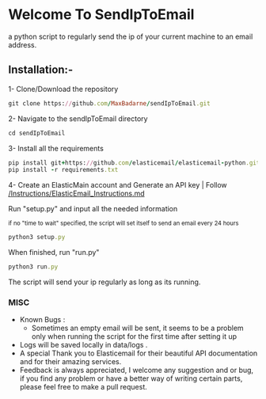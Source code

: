 # Welcome To SendIpToEmail

a python script to regularly send the ip of your current machine to an email address.

## Installation:-
1- Clone/Download the repository
```rb
git clone https://github.com/MaxBadarne/sendIpToEmail.git
```
2- Navigate to the sendIpToEmail directory
```rb
cd sendIpToEmail
```
3- Install all the requirements
```rb
pip install git+https://github.com/elasticemail/elasticemail-python.git
pip install -r requirements.txt
```
4- Create an ElasticMain account and Generate an API key | Follow [/Instructions/ElasticEmail_Instructions.md](Instructions/ElasticEmail_Instructions.md)

Run "setup.py" and input all the needed information
 
<sub> if no "time to wait" specified, the script will set itself to send an email every 24 hours </sub>


```rb
python3 setup.py
```

When finished, run "run.py"
```rb
python3 run.py
```

The script will send your ip regularly as long as its running.

### MISC

* Known Bugs : 
    - Sometimes an empty email will be sent, it seems to be a problem only when running the script for the first time after setting it up
* Logs will be saved locally in data/logs .
* A special Thank you to Elasticemail for their beautiful API documentation and for their amazing services.
* Feedback is always appreciated, I welcome any suggestion and or bug, if you find any problem or have a better way of writing certain parts, please feel free to make a pull request.
